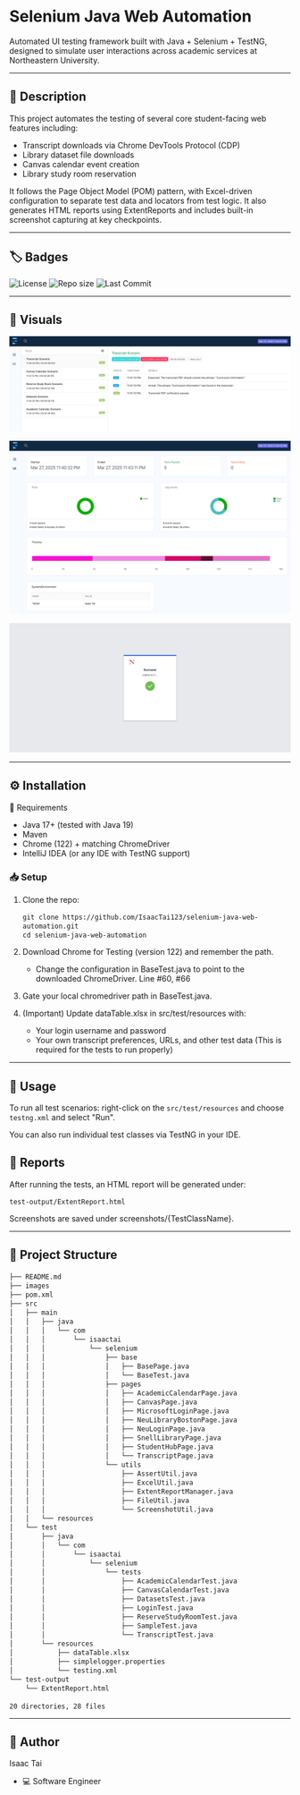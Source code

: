 # Selenium Java Web Automation

Automated UI testing framework built with Java + Selenium + TestNG, designed to simulate user interactions across academic services at Northeastern University.

---

## 🧠 Description

This project automates the testing of several core student-facing web features including:

- Transcript downloads via Chrome DevTools Protocol (CDP)
- Library dataset file downloads
- Canvas calendar event creation
- Library study room reservation

It follows the Page Object Model (POM) pattern, with Excel-driven configuration to separate test data and locators from test logic. It also generates HTML reports using ExtentReports and includes built-in screenshot capturing at key checkpoints.

---

## 🏷️ Badges

![License](https://img.shields.io/github/license/IsaacTai123/selenium-java-web-automation)
![Repo size](https://img.shields.io/github/repo-size/IsaacTai123/selenium-java-web-automation)
![Last Commit](https://img.shields.io/github/last-commit/IsaacTai123/selenium-java-web-automation)

---

## 📸 Visuals

![Test Report1](images/test_report.jpg)

![Test Report2](images/test_report2.jpg)

![Duo Login](images/duo_authentication.png)

---

## ⚙️ Installation

🧱 Requirements

- Java 17+ (tested with Java 19)
- Maven
- Chrome (122) + matching ChromeDriver
- IntelliJ IDEA (or any IDE with TestNG support)

### 📥 Setup

1. Clone the repo:

    ```shell
    git clone https://github.com/IsaacTai123/selenium-java-web-automation.git
    cd selenium-java-web-automation
    ```

2. Download Chrome for Testing (version 122) and remember the path.
    - Change the configuration in BaseTest.java to point to the downloaded ChromeDriver. Line #60, #66

3. Gate your local chromedriver path in BaseTest.java.
4. (Important) Update dataTable.xlsx in src/test/resources with:
   - Your login username and password
   - Your own transcript preferences, URLs, and other test data
   (This is required for the tests to run properly)

---

## 🚀 Usage

To run all test scenarios: right-click on the `src/test/resources` and choose `testng.xml` and select "Run".

You can also run individual test classes via TestNG in your IDE.

## 📝 Reports

After running the tests, an HTML report will be generated under:

```plain
test-output/ExtentReport.html
```

Screenshots are saved under screenshots/{TestClassName}.

---

## 📂 Project Structure

```plain
├── README.md
├── images
├── pom.xml
├── src
│   ├── main
│   │   ├── java
│   │   │   └── com
│   │   │       └── isaactai
│   │   │           └── selenium
│   │   │               ├── base
│   │   │               │   ├── BasePage.java
│   │   │               │   └── BaseTest.java
│   │   │               ├── pages
│   │   │               │   ├── AcademicCalendarPage.java
│   │   │               │   ├── CanvasPage.java
│   │   │               │   ├── MicrosoftLoginPage.java
│   │   │               │   ├── NeuLibraryBostonPage.java
│   │   │               │   ├── NeuLoginPage.java
│   │   │               │   ├── SnellLibraryPage.java
│   │   │               │   ├── StudentHubPage.java
│   │   │               │   └── TranscriptPage.java
│   │   │               └── utils
│   │   │                   ├── AssertUtil.java
│   │   │                   ├── ExcelUtil.java
│   │   │                   ├── ExtentReportManager.java
│   │   │                   ├── FileUtil.java
│   │   │                   └── ScreenshotUtil.java
│   │   └── resources
│   └── test
│       ├── java
│       │   └── com
│       │       └── isaactai
│       │           └── selenium
│       │               └── tests
│       │                   ├── AcademicCalendarTest.java
│       │                   ├── CanvasCalendarTest.java
│       │                   ├── DatasetsTest.java
│       │                   ├── LoginTest.java
│       │                   ├── ReserveStudyRoomTest.java
│       │                   ├── SampleTest.java
│       │                   └── TranscriptTest.java
│       └── resources
│           ├── dataTable.xlsx
│           ├── simplelogger.properties
│           └── testing.xml
└── test-output
    └── ExtentReport.html

20 directories, 28 files

```
---

## 👤 Author

Isaac Tai

- 💻 Software Engineer
